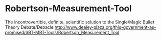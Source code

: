 # Robertson-Measurement-Tool

The incontrovertible, definite, scientific solution to the Single/Magic Bullet Theory Debate/Debacle
http://www.dealey-plaza.org/this-government-as-promised/SBT-MBT-Tools/Robertson_Measurement_Tool
